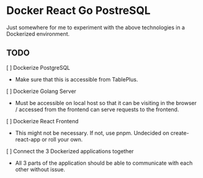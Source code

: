 # Docker React Go PostreSQL

Just somewhere for me to experiment with the above technologies in a Dockerized environment.

## TODO
[ ] Dockerize PostgreSQL
* Make sure that this is accessible from TablePlus.

[ ] Dockerize Golang Server
* Must be accessible on local host so that it can be visiting in the browser / accessed from the frontend
can serve requests to the frontend.

[ ] Dockerize React Frontend
* This might not be necessary. If not, use pnpm. Undecided on create-react-app or roll your own.

[ ] Connect the 3 Dockerized applications together
* All 3 parts of the application should be able to communicate with each other without issue.